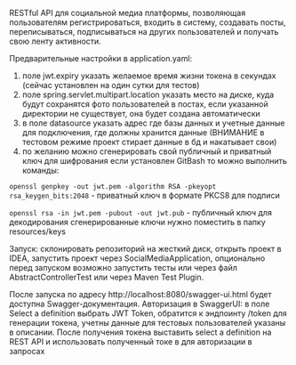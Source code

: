 RESTful API для социальной медиа платформы, позволяющая пользователям регистрироваться, входить в систему, создавать посты, переписываться, подписываться на других пользователей и получать свою ленту активности.

Предварительные настройки в application.yaml: 
1. поле jwt.expiry указать желаемое время жизни токена в секундах (сейчас установлен на один сутки для тестов)
2. поле spring.servlet.multipart.location указать место на диске, куда будут сохранятся фото пользователей в постах, если указанной директории не существует, она будет создана автоматически
3. в поле datasource указать адрес где базы данных и учетные данные для подключения, где должны хранится данные (ВНИМАНИЕ в тестовом режиме проект стирает данные в бд и накатывает свои)
4. по желанию можно сгенерировать свой публичный и приватный ключ для шифрования если установлен GitBash то можно выполнить команды:

`openssl genpkey -out jwt.pem -algorithm RSA -pkeyopt rsa_keygen_bits:2048` - приватный ключ в формате PKCS8 для подписи

`openssl rsa -in jwt.pem -pubout -out jwt.pub` - публичный ключ для декодирования
сгенерированные ключи нужно поместить в папку resources/keys


Запуск: склонировать репозиторий на жесткий диск, открыть проект в IDEA, запустить проект через SocialMediaApplication, опционально перед запуском возможно запустить тесты или через файл AbstractControllerTest или через Maven Test Plugin.

После запуска по адресу http://localhost:8080/swagger-ui.html будет доступна Swagger-документация.
Авторизация в SwaggerUI: в поле Select a definition выбрать JWT Token, обратится к эндпоинту /token для генерации токена, учетны данные для тестовых пользователей указаны в описании.
После получения токена выставить select a definition на REST API и использовать полученный токе в для авторизации в запросах
